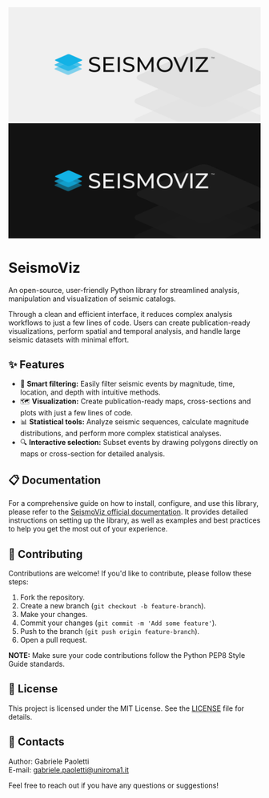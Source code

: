 ![SeismoViz Logo](docs/source/_static/logos/seismoviz_banner_light.jpg#gh-light-mode-only)
![SeismoViz Logo](docs/source/_static/logos/seismoviz_banner_dark.jpg#gh-dark-mode-only)


# SeismoViz

An open-source, user-friendly Python library for streamlined analysis, manipulation and visualization of seismic catalogs.

Through a clean and efficient interface, it reduces complex analysis workflows to just a few lines of code. Users can create publication-ready visualizations, perform spatial and temporal analysis, and handle large seismic datasets with minimal effort.

## ✨ Features

- 🎯 **Smart filtering:** Easily filter seismic events by magnitude, time, location, and depth with intuitive methods.
- 🗺️ **Visualization:** Create publication-ready maps, cross-sections and plots with just a few lines of code.
- 📊 **Statistical tools:** Analyze seismic sequences, calculate magnitude distributions, and perform more complex statistical analyses.
- 🔍 **Interactive selection:** Subset events by drawing polygons directly on maps or cross-section for detailed analysis.

## 📋 Documentation

For a comprehensive guide on how to install, configure, and use this library, please refer to the [SeismoViz official documentation](https://seismoviz.readthedocs.io/en/latest/index.html). It provides detailed instructions on setting up the library, as well as examples and best practices to help you get the most out of your experience.

## 🤝 Contributing

Contributions are welcome! If you'd like to contribute, please follow these steps:

1. Fork the repository.
2. Create a new branch (`git checkout -b feature-branch`).
3. Make your changes.
4. Commit your changes (`git commit -m 'Add some feature'`).
5. Push to the branch (`git push origin feature-branch`).
6. Open a pull request.

**NOTE:** Make sure your code contributions follow the Python PEP8 Style Guide standards.

## 📜 License

This project is licensed under the MIT License. See the [LICENSE](LICENSE) file for details.

## 📧 Contacts

Author: Gabriele Paoletti  
E-mail: gabriele.paoletti@uniroma1.it

Feel free to reach out if you have any questions or suggestions!